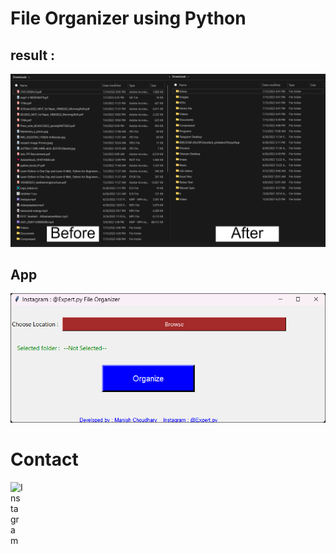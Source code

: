 # File Organizer using Python

## result :
<img src="https://github.com/MrManiesh/File_Organizer/blob/main/res.png"/>

## App
<img src="https://github.com/MrManiesh/File_Organizer/blob/main/app.png"/>

# Contact
<a href="https://www.instagram.com/expert.py" target="_blank"><img align="left" alt="Instagram" width="20" src="https://upload.wikimedia.org/wikipedia/commons/a/a5/Instagram_icon.png"></a>
